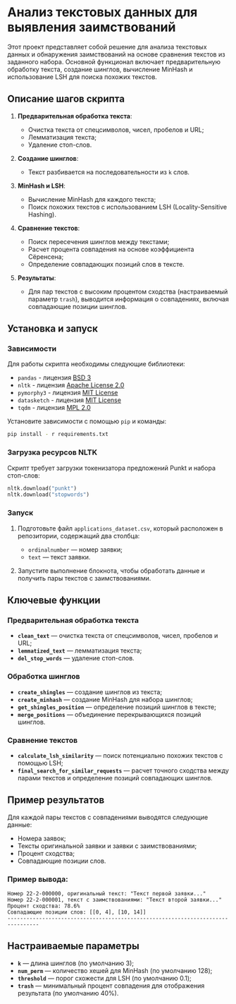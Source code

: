 # Анализ текстовых данных для выявления заимствований

Этот проект представляет собой решение для анализа текстовых данных и обнаружения заимствований на основе сравнения текстов из заданного набора. Основной функционал включает предварительную обработку текста, создание шинглов, вычисление MinHash и использование LSH для поиска похожих текстов.

## Описание шагов скрипта

1. **Предварительная обработка текста**:
   - Очистка текста от спецсимволов, чисел, пробелов и URL;
   - Лемматизация текста;
   - Удаление стоп-слов.

2. **Создание шинглов**:
   - Текст разбивается на последовательности из `k` слов.

3. **MinHash и LSH**:
   - Вычисление MinHash для каждого текста;
   - Поиск похожих текстов с использованием LSH (Locality-Sensitive Hashing).

4. **Сравнение текстов**:
   - Поиск пересечения шинглов между текстами;
   - Расчет процента совпадения на основе коэффициента Сёренсена;
   - Определение совпадающих позиций слов в тексте.

5. **Результаты**:
   - Для пар текстов с высоким процентом сходства (настраиваемый параметр `trash`), выводится информация о совпадениях, включая совпадающие позиции шинглов.

## Установка и запуск

### Зависимости

Для работы скрипта необходимы следующие библиотеки:

- `pandas` - лицензия [BSD 3](https://github.com/pandas-dev/pandas/blob/main/LICENSE)
- `nltk` - лицензия [Apache License 2.0](https://github.com/nltk/nltk/blob/develop/LICENSE.txt)
- `pymorphy3` - лицензия [MIT License](https://github.com/no-plagiarism/pymorphy3/blob/master/LICENSE.txt)
- `datasketch` - лицензия [MIT License](https://github.com/ekzhu/datasketch/blob/master/LICENSE)
- `tqdm` - лицензия [MPL 2.0](https://www.mozilla.org/en-US/MPL/2.0/)

Установите зависимости с помощью `pip` и команды:

```bash
pip install - r requirements.txt
```

### Загрузка ресурсов NLTK

Скрипт требует загрузки токенизатора предложений Punkt и набора стоп-слов:

```python
nltk.download("punkt")
nltk.download("stopwords")
```

### Запуск

1. Подготовьте файл `applications_dataset.csv`, который расположен в репозитории, содержащий два столбца:
   - `ordinalnumber` — номер заявки;
   - `text` — текст заявки.

2. Запустите выполнение блокнота, чтобы обработать данные и получить пары текстов с заимствованиями.

## Ключевые функции

### Предварительная обработка текста

- **`clean_text`** — очистка текста от спецсимволов, чисел, пробелов и URL;
- **`lemmatized_text`** — лемматизация текста;
- **`del_stop_words`** — удаление стоп-слов.

### Обработка шинглов

- **`create_shingles`** — создание шинглов из текста;
- **`create_minhash`** — создание MinHash для набора шинглов;
- **`get_shingles_position`** — определение позиций шинглов в тексте;
- **`merge_positions`** — объединение перекрывающихся позиций шинглов.

### Сравнение текстов

- **`calculate_lsh_similarity`** — поиск потенциально похожих текстов с помощью LSH;
- **`final_search_for_similar_requests`** — расчет точного сходства между парами текстов и определение позиций совпадающих шинглов.

## Пример результатов

Для каждой пары текстов с совпадениями выводятся следующие данные:

- Номера заявок;
- Тексты оригинальной заявки и заявки с заимствованиями;
- Процент сходства;
- Совпадающие позиции слов.

### Пример вывода:
```
Номер 22-2-000000, оригинальный текст: "Текст первой заявки..."
Номер 22-2-000001, текст с заимствованиями: "Текст второй заявки..."
Процент сходства: 78.6%
Совпадающие позиции слов: [[0, 4], [10, 14]]
--------------------------------------------------------------------------------
```

## Настраиваемые параметры

- **`k`** — длина шинглов (по умолчанию 3);
- **`num_perm`** — количество хешей для MinHash (по умолчанию 128);
- **`threshold`** — порог схожести для LSH (по умолчанию 0.1);
- **`trash`** — минимальный процент совпадения для отображения результата (по умолчанию 40%).